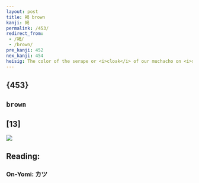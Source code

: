 ```yaml
---
layout: post
title: 褐 brown
kanji: 褐
permalink: /453/
redirect_from:
 - /褐/
 - /brown/
pre_kanji: 452
nex_kanji: 454
heisig: The color of the serape or <i>cloak</i> of our muchacho on <i>siesta</i> is a dull <b>brown</b>, the color this kanji indicates.
---
```


## {453}

## `brown`

## [13]

<div class="stroke"><img src="E8A490.png" /></div>

## Reading:

### On-Yomi: カツ
